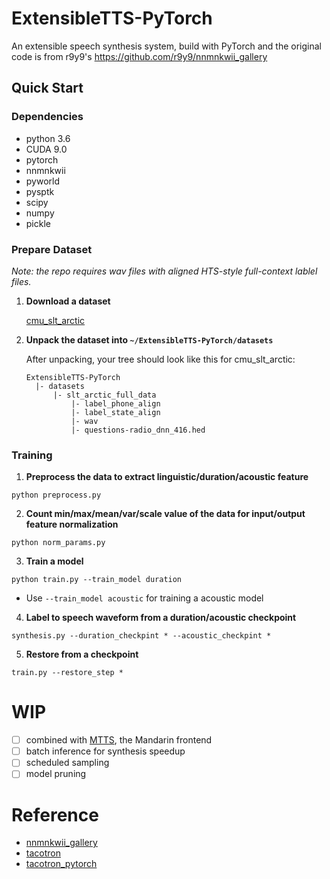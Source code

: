 # ExtensibleTTS-PyTorch
An extensible speech synthesis system, build with PyTorch and the original code is from r9y9's https://github.com/r9y9/nnmnkwii_gallery

## Quick Start

### Dependencies  
- python 3.6   
- CUDA 9.0
- pytorch     
- nnmnkwii   
- pyworld    
- pysptk    
- scipy    
- numpy    
- pickle

### Prepare Dataset    

*Note: the repo requires wav files with aligned HTS-style full-context lablel files.*

1. **Download a dataset**    

   [cmu_slt_arctic](http://104.131.174.95/slt_arctic_full_data.zip)

2. **Unpack the dataset into `~/ExtensibleTTS-PyTorch/datasets`**    

   After unpacking, your tree should look like this for cmu_slt_arctic:
   ```
   ExtensibleTTS-PyTorch   
     |- datasets    
         |- slt_arctic_full_data
             |- label_phone_align
             |- label_state_align
             |- wav
             |- questions-radio_dnn_416.hed
   ```

### Training

1. **Preprocess the data to extract linguistic/duration/acoustic feature**
```
python preprocess.py
```

2. **Count min/max/mean/var/scale value of the data for input/output feature normalization**
```
python norm_params.py
```
3. **Train a model**     
```
python train.py --train_model duration
``` 
  * Use `--train_model acoustic` for training a acoustic model
  
4. **Label to speech waveform from a duration/acoustic checkpoint**
```
synthesis.py --duration_checkpint * --acoustic_checkpint *
```   

5. **Restore from a checkpoint**
```
train.py --restore_step *
```

# WIP  
- [ ] combined with [MTTS](https://github.com/Jackiexiao/MTTS), the Mandarin frontend
- [ ] batch inference for synthesis speedup
- [ ] scheduled sampling   
- [ ] model pruning

# Reference       
- [nnmnkwii_gallery](https://github.com/r9y9/nnmnkwii_gallery)    
- [tacotron](https://github.com/keithito/tacotron)    
- [tacotron_pytorch](https://github.com/r9y9/tacotron_pytorch)    
